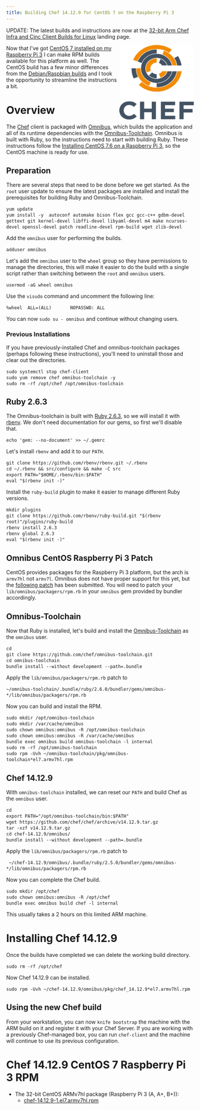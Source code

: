 ```yaml
---
title: Building Chef 14.12.9 for CentOS 7 on the Raspberry Pi 3
---
```


UPDATE: The latest builds and instructions are now at the [32-bit Arm Chef Infra and Cinc Client Builds for Linux](/arm/) landing page.

<a href="https://github.com/chef/chef"><img src="/assets/chef-logo.png" alt="Chef" width="200" height="200" align="right" /></a>

Now that I've got [CentOS 7 installed on my Raspberry Pi 3](/2019/05/07/installing-centos-7-6-on-a-raspberry-pi-three) I can make RPM builds available for this platform as well. The CentOS build has a few minor differences from the [Debian/Raspbian builds](2019/04/30/chef-14-on-arm) and I took the opportunity to streamline the instructions a bit.

# Overview

The [Chef](github.com/chef/chef) client is packaged with [Omnibus](http://github.com/chef/omnibus), which builds the application and all of its runtime dependencies with the [Omnibus-Toolchain](http://github.com/chef/omnibus-toolchain). Omnibus is built with Ruby, so the instructions need to start with building Ruby. These instructions follow the [Installing CentOS 7.6 on a Raspberry Pi 3](/2019/05/07/installing-centos-7-6-on-a-raspberry-pi-three), so the CentOS machine is ready for use.

## Preparation

There are several steps that need to be done before we get started. As the `root` user update to ensure the latest packages are installed and install the prerequisites for building Ruby and Omnibus-Toolchain.

    yum update
    yum install -y  autoconf automake bison flex gcc gcc-c++ gdbm-devel gettext git kernel-devel libffi-devel libyaml-devel m4 make ncurses-devel openssl-devel patch readline-devel rpm-build wget zlib-devel

Add the `omnibus` user for performing the builds.

    adduser omnibus

Let's add the `omnibus` user to the `wheel` group so they have permissions to manage the directories, this will make it easier to do the build with a single script rather than switching between the `root` and `omnibus` users.

    usermod -aG wheel omnibus

Use the `visudo` command and uncomment the following line:

    %wheel  ALL=(ALL)       NOPASSWD: ALL

You can now `sudo su - omnibus` and continue without changing users.

### Previous Installations

If you have previously-installed Chef and omnibus-toolchain packages (perhaps following these instructions), you'll need to uninstall those and clear out the directories.

    sudo systemctl stop chef-client
    sudo yum remove chef omnibus-toolchain -y
    sudo rm -rf /opt/chef /opt/omnibus-toolchain

## Ruby 2.6.3

The Omnibus-toolchain is built with <a href="https://www.ruby-lang.org/en/downloads/">Ruby 2.6.3</a>, so we will install it with [rbenv](https://github.com/rbenv). We don't need documentation for our gems, so first we'll disable that.

    echo 'gem: --no-document' >> ~/.gemrc

Let's install `rbenv` and add it to our `PATH`.

    git clone https://github.com/rbenv/rbenv.git ~/.rbenv
    cd ~/.rbenv && src/configure && make -C src
    export PATH="$HOME/.rbenv/bin:$PATH"
    eval "$(rbenv init -)"

Install the `ruby-build` plugin to make it easier to manage different Ruby versions.

    mkdir plugins
    git clone https://github.com/rbenv/ruby-build.git "$(rbenv root)"/plugins/ruby-build
    rbenv install 2.6.3
    rbenv global 2.6.3
    eval "$(rbenv init -)"

## Omnibus CentOS Raspberry Pi 3 Patch

CentOS provides packages for the Raspberry Pi 3 platform, but the arch is `armv7hl` not `armv7l`. Omnibus does not have proper support for this yet, but the [following patch](https://github.com/chef/omnibus/pull/889) has been submitted. You will need to patch your `lib/omnibus/packagers/rpm.rb` in your `omnibus` gem provided by bundler accordingly.

## Omnibus-Toolchain

Now that Ruby is installed, let's build and install the [Omnibus-Toolchain](https://github.com/chef/omnibus-toolchain) as the `omnibus` user.

    cd
    git clone https://github.com/chef/omnibus-toolchain.git
    cd omnibus-toolchain
    bundle install --without development --path=.bundle

Apply the `lib/omnibus/packagers/rpm.rb` patch to

    ~/omnibus-toolchain/.bundle/ruby/2.6.0/bundler/gems/omnibus-*/lib/omnibus/packagers/rpm.rb

Now you can build and install the RPM.

    sudo mkdir /opt/omnibus-toolchain
    sudo mkdir /var/cache/omnibus
    sudo chown omnibus:omnibus -R /opt/omnibus-toolchain
    sudo chown omnibus:omnibus -R /var/cache/omnibus
    bundle exec omnibus build omnibus-toolchain -l internal
    sudo rm -rf /opt/omnibus-toolchain
    sudo rpm -Uvh ~/omnibus-toolchain/pkg/omnibus-toolchain*el7.armv7hl.rpm

## Chef 14.12.9

With `omnibus-toolchain` installed, we can reset our `PATH` and build Chef as the `omnibus` user.

    cd
    export PATH="/opt/omnibus-toolchain/bin:$PATH"
    wget https://github.com/chef/chef/archive/v14.12.9.tar.gz
    tar -xzf v14.12.9.tar.gz
    cd chef-14.12.9/omnibus/
    bundle install --without development --path=.bundle

Apply the `lib/omnibus/packagers/rpm.rb` patch to

     ~/chef-14.12.9/omnibus/.bundle/ruby/2.5.0/bundler/gems/omnibus-*/lib/omnibus/packagers/rpm.rb

Now you can complete the Chef build.

    sudo mkdir /opt/chef
    sudo chown omnibus:omnibus -R /opt/chef
    bundle exec omnibus build chef -l internal

This usually takes a 2 hours on this limited ARM machine.

# Installing Chef 14.12.9

Once the builds have completed we can delete the working build directory.

    sudo rm -rf /opt/chef

Now Chef 14.12.9 can be installed.

    sudo rpm -Uvh ~/chef-14.12.9/omnibus/pkg/chef_14.12.9*el7.armv7hl.rpm

## Using the new Chef build

From your workstation, you can now `knife bootstrap` the machine with the ARM build on it and register it with your Chef Server. If you are working with a previously Chef-managed box, you can run `chef-client` and the machine will continue to use its previous configuration.

# Chef 14.12.9 CentOS 7 Raspberry Pi 3 RPM

- The 32-bit CentOS ARMv7hl package (Raspberry Pi 3 (A, A+, B+)):
  - [chef-14.12.9-1.el7.armv7hl.rpm](https://www.dropbox.com/s/saldii376l185na/chef-14.12.9-1.el7.armv7hl.rpm?raw=1)
